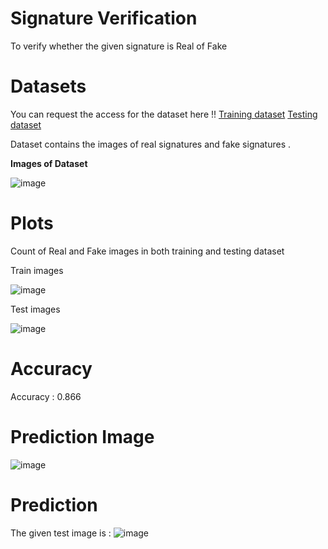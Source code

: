 # Signature Verification
To verify whether the given signature is Real of Fake

# Datasets
You can request the access for the dataset here !!
[Training dataset](https://drive.google.com/drive/folders/1QUBvkgazkalx9F5xYb2XHUlI_954v33R?usp=share_link)
[Testing dataset](https://drive.google.com/drive/folders/1qnkzQqboZjjALxzZby4OuP2JkUK_tGCP?usp=share_link)

Dataset contains the images of real signatures and fake signatures . 

**Images of Dataset**

![image](https://user-images.githubusercontent.com/86719672/210163548-6b3c7a20-86a9-4787-b495-9e5d84e65eb6.png)


# Plots 

Count of Real and Fake images in both training and testing dataset

Train images 

![image](https://user-images.githubusercontent.com/86719672/210163484-2612df24-843d-4901-b9f4-c5581dae749d.png)

Test images

![image](https://user-images.githubusercontent.com/86719672/210163509-ea5c4903-7c01-4721-bc36-bd8fd6e82fe8.png)

# Accuracy

Accuracy : 0.866

# Prediction Image

![image](https://user-images.githubusercontent.com/86719672/210163463-9b4c67eb-f853-4fa3-85bf-bfe6c18e7109.png)

# Prediction

The given test image is :
![image](https://user-images.githubusercontent.com/86719672/210163502-d346c555-64c8-46c7-a4d1-e6d8882c8ad1.png)


